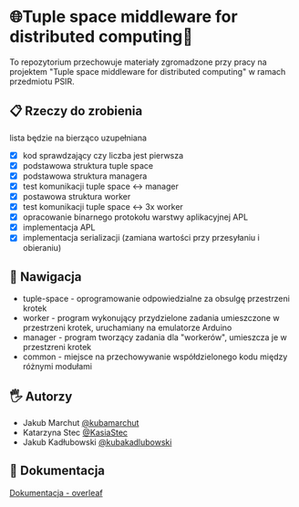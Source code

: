 # 🌐Tuple space middleware for distributed computing🔀

To repozytorium przechowuje materiały zgromadzone przy pracy na projektem "Tuple space middleware for distributed computing" w ramach przedmiotu PSIR.

## 📋 Rzeczy do zrobienia
lista będzie na bierząco uzupełniana

- [x] kod sprawdzający czy liczba jest pierwsza
- [x] podstawowa struktura tuple space
- [x] podstawowa struktura managera
- [x] test komunikacji tuple space <-> manager
- [x] postawowa struktura worker
- [x] test komunikacji tuple space <-> 3x worker
- [x] opracowanie binarnego protokołu warstwy aplikacyjnej APL
- [x] implementacja APL
- [x] implementacja serializacji (zamiana wartości przy przesyłaniu i obieraniu)

## 🧭 Nawigacja

- tuple-space - oprogramowanie odpowiedzialne za obsulgę przestrzeni krotek
- worker - program wykonujący przydzielone zadania umieszczone w przestrzeni krotek, uruchamiany na emulatorze Arduino
- manager - program tworzący zadania dla "workerów", umieszcza je w przestzreni krotek
- common - miejsce na przechowywanie współdzielonego kodu między różnymi modułami

## 🖐️ Autorzy

- Jakub Marchut [@kubamarchut](https://www.github.com/kubamarchut)
- Katarzyna Stec [@KasiaStec](https://www.github.com/KasiaStec)
- Jakub Kadłubowski [@kubakadlubowski](https://www.github.com/kadlub)

## 📃 Dokumentacja

[Dokumentacja - overleaf](https://www.overleaf.com/read/jdprzxtqqcqg#d17f5a)
